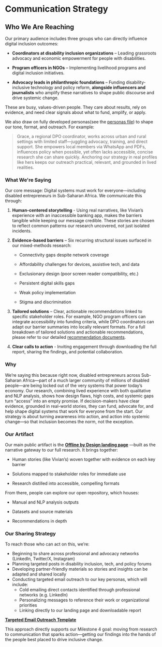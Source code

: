 # Communication Strategy

## Who We Are Reaching

Our primary audience includes three groups who can directly influence digital
inclusion outcomes:

* **Coordinators at disability inclusion organizations** – Leading grassroots
  advocacy and economic empowerment for people with disabilities.

* **Program officers in NGOs** – Implementing livelihood programs and digital
  inclusion initiatives.

* **Advocacy leads in philanthropic foundations** – Funding disability-inclusive
 technology and policy reform, **alongside influencers and journalists** who
 amplify these narratives to shape public discourse and drive systemic change.

These are busy, values-driven people. They care about results, rely on evidence,
 and need clear signals about what to fund, amplify, or apply.

We also draw on fully developed personas(see the [personas file](https://docs.google.com/spreadsheets/d/1mXBrXFIjiWoPmoncIxT8Cb0hygaCoyf7FueW2WxPvKU/edit?gid=1146215922#gid=1146215922))
 to shape our tone, format, and outreach.
 For example:

> Grace, a regional DPO coordinator, works across urban and rural settings with
limited staff—juggling advocacy, training, and direct support. She empowers
local members via WhatsApp and PDFs, influences policy when possible, yet often
lacks accessible, concise research she can share quickly. Anchoring our strategy
 in real profiles like hers keeps our outreach practical, relevant, and grounded
  in lived realities.

### What We're Saying

Our core message: Digital systems must work for everyone—including disabled
entrepreneurs in Sub-Saharan Africa. We communicate this through:

1. **Human-centered storytelling** - Using real narratives, like Vivian’s
   experience with an inaccessible banking app, makes the barriers tangible
   while keeping our message credible. These stories are chosen to reflect
   common patterns our research uncovered, not just isolated incidents.

2. **Evidence-based barriers** – Six recurring structural issues surfaced in our
    mixed-methods research:

    * Connectivity gaps despite network coverage

    * Affordability challenges for devices, assistive tech, and data

    * Exclusionary design (poor screen reader compatibility, etc.)

    * Persistent digital skills gaps

    * Weak policy implementation

    * Stigma and discrimination

3. **Tailored solutions** – Clear, actionable recommendations linked to specific
    stakeholder roles. For example, NGO program officers can integrate
    accessibility into funding criteria, while DPO coordinators can adapt our
    barrier summaries into locally relevant formats.
    For a full breakdown of tailored solutions and actionable recommendations,
please refer to our detailed [recommendation documents](./recommendations_documents.md).

4. **Clear calls to action** - Inviting engagement through downloading the full
   report, sharing the findings, and potential collaboration.

### Why

We’re saying this because right now, disabled entrepreneurs across Sub-Saharan
Africa—part of a much larger community of millions of disabled people—are being
locked out of the very systems that power today’s economy. Our research,
combining lived experience with both qualitative and NLP analysis, shows how
design flaws, high costs, and systemic gaps turn “access” into an empty promise.
 If decision-makers have clear evidence, grounded in real-world stories, they
 can fund, advocate for, and help shape digital systems that work for everyone
 from the start. Our strategy is about turning awareness into action, and
 action into systemic change—so that inclusion becomes the norm, not the exception.

### Our Artifact

Our main public artifact is the [**Offline by Design landing page**](https://offlinebydesign.site/#)
—built as the
narrative gateway to our full research. It brings together:

* Human stories (like Vivian’s) woven together with evidence on each key barrier

* Solutions mapped to stakeholder roles for immediate use

* Research distilled into accessible, compelling formats

From there, people can explore our open repository, which houses:

* Manual and NLP analysis outputs

* Datasets and source materials

* Recommendations in depth

### Our Sharing Strategy

To reach those who can act on this, we’re:

* Beginning to share across professional and advocacy networks (LinkedIn,
   Twitter/X, Instagram)  
* Planning targeted posts in disability inclusion, tech, and policy forums  
* Developing partner-friendly materials so stories and insights can be adapted
  and shared locally  
* Conducting targeted email outreach to our key personas, which will include:  
  * Cold emailing direct contacts identified through professional networks
  (e.g. LinkedIn)  
  * Personalizing messages to reference their work or organizational priorities
  * Linking directly to our landing page and downloadable report  

[**Targeted Email Outreach Template**](./email_outreach.md)

This approach directly supports our Milestone 4 goal: moving from research to
communication that sparks action—getting our findings into the hands of the
people best placed to drive inclusive change.
